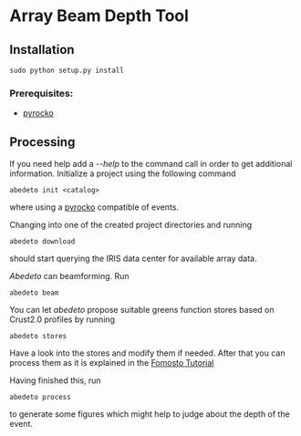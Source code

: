 # Array Beam Depth Tool

## Installation

    sudo python setup.py install

### Prerequisites:

* [pyrocko](http://emolch.github.io/pyrocko/) 


## Processing
If you need help add a *--help* to the command call in order to get additional information.
Initialize a project using the following command

    abedeto init <catalog>

where using a [pyrocko](http://emolch.github.io/pyrocko/) compatible <catalog> of events.

Changing into one of the created project directories and running

    abedeto download

should start querying the IRIS data center for available array data.

*Abedeto* can beamforming. Run

    abedeto beam

You can let *abedeto* propose suitable greens function stores based on Crust2.0 profiles by running

    abedeto stores

Have a look into the stores and modify them if needed. After that you can process them as it is explained in the 
[Fomosto Tutorial](http://emolch.github.io/pyrocko/v0.3/fomosto.html)

Having finished this, run

    abedeto process

to generate some figures which might help to judge about the depth of the event.

